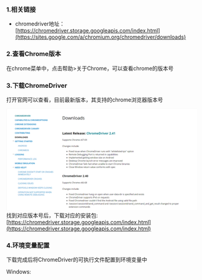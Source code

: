 ### 1.相关链接

* chromedriver地址：[https://chromedriver.storage.googleapis.com/index.html](https://sites.google.com/a/chromium.org/chromedriver/downloads)

### 2.查看Chrome版本

在chrome菜单中，点击帮助&gt;关于Chrome，可以查看chrome的版本号

### 3.下载ChromeDriver

打开官网可以查看，目前最新版本，其支持的chrome浏览器版本号

![](/assets/1.2.3-1.png)找到对应版本号后，下载对应的安装包:[https://chromedriver.storage.googleapis.com/index.html](https://chromedriver.storage.googleapis.com/index.html)

### 4.环境变量配置

下载完成后将ChromeDriver的可执行文件配置到环境变量中

Windows:



